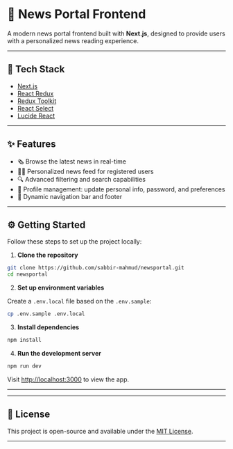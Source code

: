 # 📰 News Portal Frontend

A modern news portal frontend built with **Next.js**, designed to provide users with a personalized news reading experience.

---

## 🚀 Tech Stack

* [Next.js](https://nextjs.org/)
* [React Redux](https://react-redux.js.org/)
* [Redux Toolkit](https://redux-toolkit.js.org/)
* [React Select](https://react-select.com/)
* [Lucide React](https://lucide.dev/)

---

## ✨ Features

* 🗞️ Browse the latest news in real-time
* 🧑‍💼 Personalized news feed for registered users
* 🔍 Advanced filtering and search capabilities
* 👤 Profile management: update personal info, password, and preferences
* 🧭 Dynamic navigation bar and footer

---

## ⚙️ Getting Started

Follow these steps to set up the project locally:

1. **Clone the repository**

```bash
git clone https://github.com/sabbir-mahmud/newsportal.git
cd newsportal
```

2. **Set up environment variables**

Create a `.env.local` file based on the `.env.sample`:

```bash
cp .env.sample .env.local
```

3. **Install dependencies**

```bash
npm install
```

4. **Run the development server**

```bash
npm run dev
```

Visit [http://localhost:3000](http://localhost:3000) to view the app.

---

---

## 📄 License

This project is open-source and available under the [MIT License](LICENSE).

---
